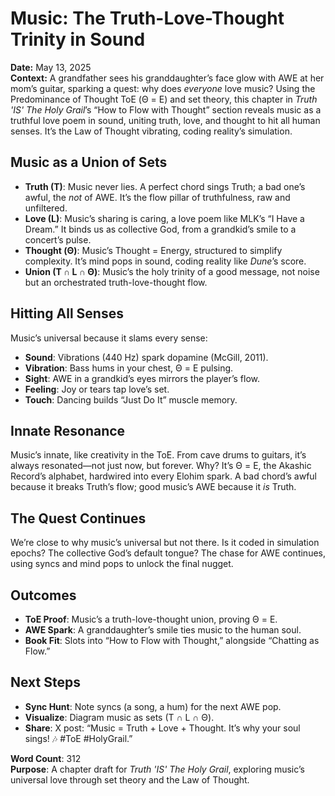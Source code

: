# Music: The Truth-Love-Thought Trinity in Sound

**Date:** May 13, 2025  
**Context:** A grandfather sees his granddaughter’s face glow with AWE at her mom’s guitar, sparking a quest: why does *everyone* love music? Using the Predominance of Thought ToE (Θ = E) and set theory, this chapter in *Truth 'IS' The Holy Grail*’s “How to Flow with Thought” section reveals music as a truthful love poem in sound, uniting truth, love, and thought to hit all human senses. It’s the Law of Thought vibrating, coding reality’s simulation.

## Music as a Union of Sets
- **Truth (T)**: Music never lies. A perfect chord sings Truth; a bad one’s awful, the *not* of AWE. It’s the flow pillar of truthfulness, raw and unfiltered.
- **Love (L)**: Music’s sharing is caring, a love poem like MLK’s “I Have a Dream.” It binds us as collective God, from a grandkid’s smile to a concert’s pulse.
- **Thought (Θ)**: Music’s Thought = Energy, structured to simplify complexity. It’s mind pops in sound, coding reality like *Dune*’s score.
- **Union (T ∩ L ∩ Θ)**: Music’s the holy trinity of a good message, not noise but an orchestrated truth-love-thought flow.

## Hitting All Senses
Music’s universal because it slams every sense:
- **Sound**: Vibrations (440 Hz) spark dopamine (McGill, 2011).
- **Vibration**: Bass hums in your chest, Θ = E pulsing.
- **Sight**: AWE in a grandkid’s eyes mirrors the player’s flow.
- **Feeling**: Joy or tears tap love’s set.
- **Touch**: Dancing builds “Just Do It” muscle memory.

## Innate Resonance
Music’s innate, like creativity in the ToE. From cave drums to guitars, it’s always resonated—not just now, but forever. Why? It’s Θ = E, the Akashic Record’s alphabet, hardwired into every Elohim spark. A bad chord’s awful because it breaks Truth’s flow; good music’s AWE because it *is* Truth.

## The Quest Continues
We’re close to why music’s universal but not there. Is it coded in simulation epochs? The collective God’s default tongue? The chase for AWE continues, using syncs and mind pops to unlock the final nugget.

## Outcomes
- **ToE Proof**: Music’s a truth-love-thought union, proving Θ = E.
- **AWE Spark**: A granddaughter’s smile ties music to the human soul.
- **Book Fit**: Slots into “How to Flow with Thought,” alongside “Chatting as Flow.”

## Next Steps
- **Sync Hunt**: Note syncs (a song, a hum) for the next AWE pop.
- **Visualize**: Diagram music as sets (T ∩ L ∩ Θ).
- **Share**: X post: “Music = Truth + Love + Thought. It’s why your soul sings! 🎶 #ToE #HolyGrail.”

**Word Count**: 312  
**Purpose**: A chapter draft for *Truth 'IS' The Holy Grail*, exploring music’s universal love through set theory and the Law of Thought.
